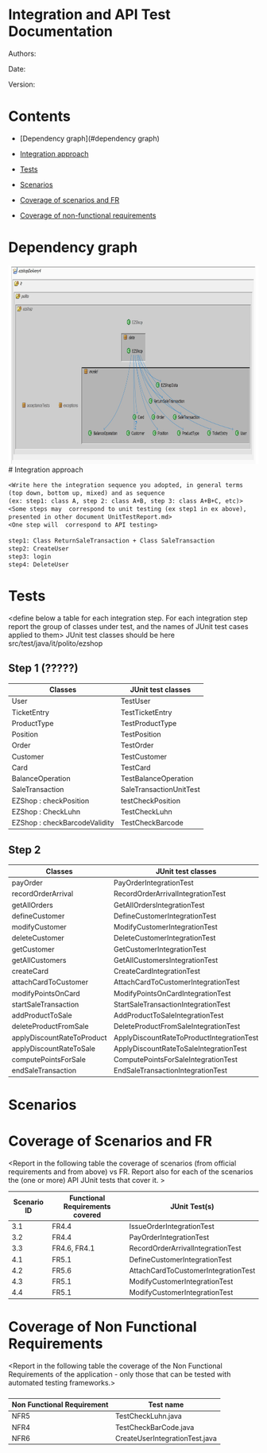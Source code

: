 # Integration and API Test Documentation

Authors:

Date:

Version:

# Contents

- [Dependency graph](#dependency graph)

- [Integration approach](#integration)

- [Tests](#tests)

- [Scenarios](#scenarios)

- [Coverage of scenarios and FR](#scenario-coverage)
- [Coverage of non-functional requirements](#nfr-coverage)



# Dependency graph 



<img src="../Images/DependencyGraph.JPG" width="850" height="400">
# Integration approach

    <Write here the integration sequence you adopted, in general terms (top down, bottom up, mixed) and as sequence
    (ex: step1: class A, step 2: class A+B, step 3: class A+B+C, etc)> 
    <Some steps may  correspond to unit testing (ex step1 in ex above), presented in other document UnitTestReport.md>
    <One step will  correspond to API testing>
    
    step1: Class ReturnSaleTransaction + Class SaleTransaction
    step2: CreateUser
    step3: login
    step4: DeleteUser



#  Tests

   <define below a table for each integration step. For each integration step report the group of classes under test, and the names of
     JUnit test cases applied to them> JUnit test classes should be here src/test/java/it/polito/ezshop




## Step 1 (?????)
| Classes  | JUnit test classes |
| ---------| --------------------|
| User | TestUser|
| TicketEntry|TestTicketEntry|
| ProductType | TestProductType |
| Position |TestPosition|
| Order |TestOrder|
|Customer |TestCustomer|
|Card |TestCard|
| BalanceOperation|TestBalanceOperation|
| SaleTransaction | SaleTransactionUnitTest |
| EZShop : checkPosition | testCheckPosition |
| EZShop : CheckLuhn |TestCheckLuhn|
| EZShop : checkBarcodeValidity | TestCheckBarcode |

## Step 2
| Classes  | JUnit test classes |
| -------- | -------------------- |
| payOrder                   | PayOrderIntegrationTest                   |
| recordOrderArrival         | RecordOrderArrivalIntegrationTest         |
| getAllOrders               | GetAllOrdersIntegrationTest               |
| defineCustomer             | DefineCustomerIntegrationTest             |
| modifyCustomer             | ModifyCustomerIntegrationTest             |
| deleteCustomer             | DeleteCustomerIntegrationTest             |
| getCustomer                | GetCustomerIntegrationTest                |
| getAllCustomers            | GetAllCustomersIntegrationTest            |
| createCard                 | CreateCardIntegrationTest                 |
| attachCardToCustomer       | AttachCardToCustomerIntegrationTest       |
| modifyPointsOnCard         | ModifyPointsOnCardIntegrationTest         |
| startSaleTransaction       | StartSaleTransactionIntegrationTest       |
| addProductToSale           | AddProductToSaleIntegrationTest           |
| deleteProductFromSale      | DeleteProductFromSaleIntegrationTest      |
| applyDiscountRateToProduct | ApplyDiscountRateToProductIntegrationTest |
| applyDiscountRateToSale    | ApplyDiscountRateToSaleIntegrationTest    |
| computePointsForSale       | ComputePointsForSaleIntegrationTest       |
| endSaleTransaction         | EndSaleTransactionIntegrationTest         |



# Scenarios




# Coverage of Scenarios and FR

<Report in the following table the coverage of  scenarios (from official requirements and from above) vs FR. 
Report also for each of the scenarios the (one or more) API JUnit tests that cover it. >




| Scenario ID | Functional Requirements covered | JUnit  Test(s) |
| ----------- | ------------------------------- | ----------- |
| 3.1 | FR4.4 | IssueOrderIntegrationTest |
| 3.2 | FR4.4 | PayOrderIntegrationTest |
| 3.3 | FR4.6, FR4.1 | RecordOrderArrivalIntegrationTest |
| 4.1 | FR5.1 | DefineCustomerIntegrationTest |
| 4.2 | FR5.6 | AttachCardToCustomerIntegrationTest |
| 4.3 | FR5.1 | ModifyCustomerIntegrationTest |
| 4.4 | FR5.1 | ModifyCustomerIntegrationTest |



# Coverage of Non Functional Requirements


<Report in the following table the coverage of the Non Functional Requirements of the application - only those that can be tested with automated testing frameworks.>


### 

| Non Functional Requirement | Test name |
| -------------------------- | --------- |
|       NFR5                     |  TestCheckLuhn.java         |
|NFR4|TestCheckBarCode.java|
|NFR6|CreateUserIntegrationTest.java|


